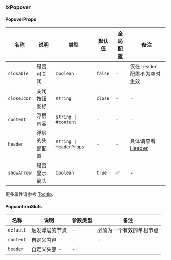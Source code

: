 
### IxPopover

#### PopoverProps

| 名称 | 说明 | 类型  | 默认值 | 全局配置 | 备注 |
| --- | --- | --- | --- | --- | --- |
| `closable` | 是否可关闭 | `boolean` | `false` | - | 仅在 `header` 配置不为空时生效 |
| `closeIcon` | 关闭按钮图标 | `string` | `close` | - | - |
| `content` | 浮层内容 | `string \| #content` | - | - | - |
| `header` | 浮层的头部配置 | `string \| HeaderProps` | - | - | 具体请查看[Header](/components/header/zh#HeaderProps) |
| `showArrow` | 是否显示箭头 | `boolean` | `true` | ✅ | - |

更多属性请参考 [Tooltip](/components/tooltip/zh#TooltipProps).

#### PopconfirmSlots

| 名称 | 说明 | 参数类型 | 备注 |
| --- | --- | --- | --- |
| `default` | 触发浮层的节点 | - |必须为一个有效的单根节点 |
| `content` | 自定义内容 | - | - |
| `header` | 自定义头部 - | - |
